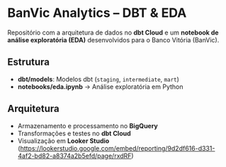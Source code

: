 # BanVic Analytics – DBT & EDA

Repositório com a arquitetura de dados no **dbt Cloud** e um **notebook de análise exploratória (EDA)** desenvolvidos para o Banco Vitória (BanVic).

## Estrutura
- **dbt/models**: Modelos dbt (`staging`, `intermediate`, `mart`)
- **notebooks/eda.ipynb** → Análise exploratória em Python

## Arquitetura
- Armazenamento e processamento no **BigQuery**
- Transformações e testes no **dbt Cloud**
- Visualização em **Looker Studio** (https://lookerstudio.google.com/embed/reporting/9d2df616-d331-4af2-bd82-a8374a2b5efd/page/rxdRF)


